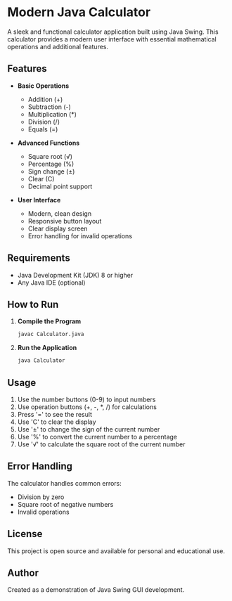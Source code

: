 # Modern Java Calculator

A sleek and functional calculator application built using Java Swing. This calculator provides a modern user interface with essential mathematical operations and additional features.

## Features

- **Basic Operations**
  - Addition (+)
  - Subtraction (-)
  - Multiplication (*)
  - Division (/)
  - Equals (=)

- **Advanced Functions**
  - Square root (√)
  - Percentage (%)
  - Sign change (±)
  - Clear (C)
  - Decimal point support

- **User Interface**
  - Modern, clean design
  - Responsive button layout
  - Clear display screen
  - Error handling for invalid operations

## Requirements

- Java Development Kit (JDK) 8 or higher
- Any Java IDE (optional)

## How to Run

1. **Compile the Program**
   ```bash
   javac Calculator.java
   ```

2. **Run the Application**
   ```bash
   java Calculator
   ```

## Usage

1. Use the number buttons (0-9) to input numbers
2. Use operation buttons (+, -, *, /) for calculations
3. Press '=' to see the result
4. Use 'C' to clear the display
5. Use '±' to change the sign of the current number
6. Use '%' to convert the current number to a percentage
7. Use '√' to calculate the square root of the current number

## Error Handling

The calculator handles common errors:
- Division by zero
- Square root of negative numbers
- Invalid operations

## License

This project is open source and available for personal and educational use.

## Author

Created as a demonstration of Java Swing GUI development.

